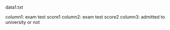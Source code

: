 data1.txt

column1: exam test score1
column2: exam test score2
column3: admitted to university or not



